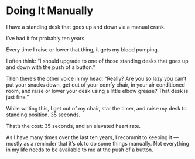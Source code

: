 # Doing It Manually

I have a standing desk that goes up and down via a manual crank.

I’ve had it for probably ten years.

Every time I raise or lower that thing, it gets my blood pumping.

I often think: “I should upgrade to one of those standing desks that goes up and down with the push of a button.”

Then there’s the other voice in my head: “Really? Are you so lazy you can’t put your snacks down, get out of your comfy chair, in your air conditioned room, and raise or lower your desk using a little elbow grease? That desk is just fine.”

While writing this, I get out of my chair, star the timer, and raise my desk to standing position. 35 seconds.

That’s the cost: 35 seconds, and an elevated heart rate. 

As I have many times over the last ten years, I recommit to keeping it — mostly as a reminder that it’s ok to do some things manually. Not everything in my life needs to be available to me at the push of a button.